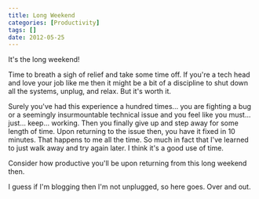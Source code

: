 ```yaml
---
title: Long Weekend
categories: [Productivity]
tags: []
date: 2012-05-25
---
```


It's the long weekend!

Time to breath a sigh of relief and take some time off. If you're a tech head and love your job like me then it might be a bit of a discipline to shut down all the systems, unplug, and relax. But it's worth it.

Surely you've had this experience a hundred times... you are fighting a bug or a seemingly insurmountable technical issue and you feel like you must... just... keep... working. Then you finally give up and step away for some length of time. Upon returning to the issue then, you have it fixed in 10 minutes. That happens to me all the time. So much in fact that I've learned to just walk away and try again later. I think it's a good use of time.

Consider how productive you'll be upon returning from this long weekend then.

I guess if I'm blogging then I'm not unplugged, so here goes. Over and out.